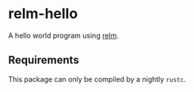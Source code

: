 # relm-hello
A hello world program using [relm](https://github.com/antoyo/relm).

## Requirements
This package can only be compiled by a nightly ``rustc``.
